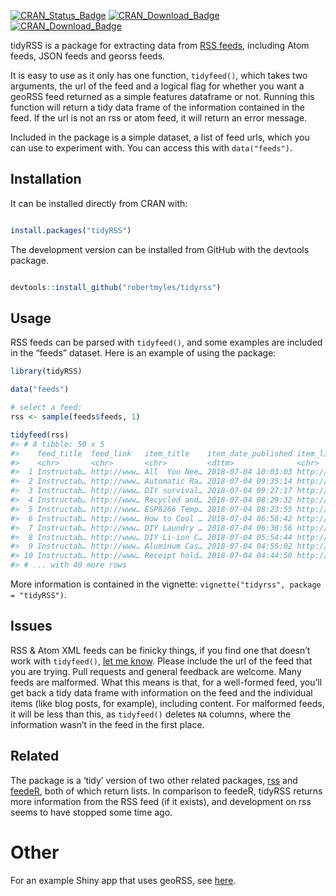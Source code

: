 
<!-- README.md is generated from README.Rmd. Please edit that file -->

[![CRAN\_Status\_Badge](https://www.r-pkg.org/badges/version/tidyRSS)](https://cran.r-project.org/package=tidyRSS)
[![CRAN\_Download\_Badge](http://cranlogs.r-pkg.org/badges/tidyRSS)](https://CRAN.R-project.org/package=tidyRSS)
[![CRAN\_Download\_Badge](http://cranlogs.r-pkg.org/badges/grand-total/tidyRSS)](https://CRAN.R-project.org/package=tidyRSS)

tidyRSS is a package for extracting data from [RSS
feeds](https://en.wikipedia.org/wiki/RSS), including Atom feeds, JSON
feeds and georss feeds.

It is easy to use as it only has one function, `tidyfeed()`, which takes
two arguments, the url of the feed and a logical flag for whether you
want a geoRSS feed returned as a simple features dataframe or not.
Running this function will return a tidy data frame of the information
contained in the feed. If the url is not an rss or atom feed, it will
return an error message.

Included in the package is a simple dataset, a list of feed urls, which
you can use to experiment with. You can access this with
`data("feeds")`.

## Installation

It can be installed directly from CRAN with:

``` r

install.packages("tidyRSS")
```

The development version can be installed from GitHub with the devtools
package.

``` r

devtools::install_github("robertmyles/tidyrss")
```

## Usage

RSS feeds can be parsed with `tidyfeed()`, and some examples are
included in the “feeds” dataset. Here is an example of using the
package:

``` r
library(tidyRSS)

data("feeds")

# select a feed:
rss <- sample(feeds$feeds, 1)

tidyfeed(rss)
#> # A tibble: 50 x 5
#>    feed_title  feed_link   item_title    item_date_published item_link    
#>    <chr>       <chr>       <chr>         <dttm>              <chr>        
#>  1 Instructab… http://www… All  You Nee… 2018-07-04 10:03:03 http://www.i…
#>  2 Instructab… http://www… Automatic Ra… 2018-07-04 09:35:14 http://www.i…
#>  3 Instructab… http://www… DIY survival… 2018-07-04 09:27:17 http://www.i…
#>  4 Instructab… http://www… Recycled and… 2018-07-04 08:29:32 http://www.i…
#>  5 Instructab… http://www… ESP8266 Temp… 2018-07-04 08:23:55 http://www.i…
#>  6 Instructab… http://www… How to Cool … 2018-07-04 06:58:42 http://www.i…
#>  7 Instructab… http://www… DIY Laundry … 2018-07-04 06:38:56 http://www.i…
#>  8 Instructab… http://www… DIY Li-ion C… 2018-07-04 05:54:44 http://www.i…
#>  9 Instructab… http://www… Aluminum Cas… 2018-07-04 04:55:02 http://www.i…
#> 10 Instructab… http://www… Receipt hold… 2018-07-04 04:44:50 http://www.i…
#> # ... with 40 more rows
```

More information is contained in the vignette: `vignette("tidyrss",
package = "tidyRSS")`.

## Issues

RSS & Atom XML feeds can be finicky things, if you find one that doesn’t
work with `tidyfeed()`, [let me
know](https://github.com/robertmyles/tidyrss/issues). Please include the
url of the feed that you are trying. Pull requests and general feedback
are welcome. Many feeds are malformed. What this means is that, for a
well-formed feed, you’ll get back a tidy data frame with information on
the feed and the individual items (like blog posts, for example),
including content. For malformed feeds, it will be less than this, as
`tidyfeed()` deletes `NA` columns, where the information wasn’t in the
feed in the first place.

## Related

The package is a ‘tidy’ version of two other related packages,
[rss](https://github.com/noahhl/r-does-rss) and
[feedeR](https://github.com/DataWookie/feedeR), both of which return
lists. In comparison to feedeR, tidyRSS returns more information from
the RSS feed (if it exists), and development on rss seems to have
stopped some time ago.

# Other

For an example Shiny app that uses geoRSS, see
[here](https://github.com/RobertMyles/shinyGeoRSS).
